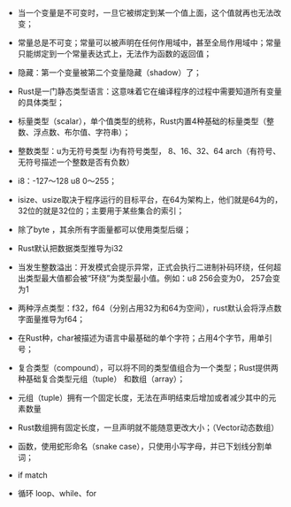 ####
- 当一个变量是不可变时，一旦它被绑定到某一个值上面，这个值就再也无法改变；
- 常量总是不可变；常量可以被声明在任何作用域中，甚至全局作用域中；常量只能绑定到一个常量表达式上，无法作为函数的返回值；
- 隐藏：第一个变量被第二个变量隐藏（shadow）了；
- Rust是一门静态类型语言：这意味着它在编译程序的过程中需要知道所有变量的具体类型；

- 标量类型（scalar），单个值类型的统称，Rust内置4种基础的标量类型（整数、浮点数、布尔值、字符串）；
- 整数类型：u为无符号类型 i为有符号类型， 8、16、32、64 arch（有符号、无符号描述一个整数是否有负数）
- i8：-127～128   u8 0～255；
- isize、usize取决于程序运行的目标平台，在64为架构上，他们就是64为的，32位的就是32位的；主要用于某些集合的索引；
- 除了byte ，其余所有字面量都可以使用类型后缀；
- Rust默认把数据类型推导为i32
- 当发生整数溢出：开发模式会提示异常，正式会执行二进制补码环绕，任何超出类型最大值都会被“环绕”为类型最小值。例如：u8 256会变为0， 257会变为1
- 两种浮点类型：f32，f64（分别占用32为和64为空间），rust默认会将浮点数字面量推导为f64；
- 在Rust种，char被描述为语言中最基础的单个字符；占用4个字节，用单引号；

- 复合类型（compound），可以将不同的类型值组合为一个类型；Rust提供两种基础复合类型元组（tuple） 和数组（array）；
- 元组（tuple）拥有一个固定长度，无法在声明结束后增加或者减少其中的元素数量
- Rust数组拥有固定长度，一旦声明就不能随意更改大小；（Vector动态数组）
- 函数，使用蛇形命名（snake case），只使用小写字母，并已下划线分割单词；
- if match
- 循环 loop、while、for
